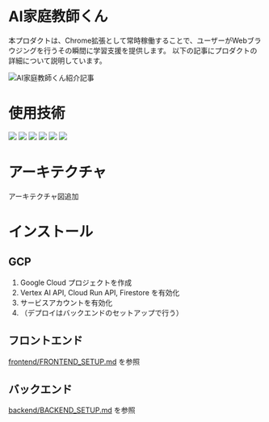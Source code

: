# AI家庭教師くん

本プロダクトは、Chrome拡張として常時稼働することで、ユーザーがWebブラウジングを行うその瞬間に学習支援を提供します。
以下の記事にプロダクトの詳細について説明しています。
<!-- zennのリンク -->
![AI家庭教師くん紹介記事]()

# 使用技術

<!-- 要修正 -->
<!-- シールド一覧 -->
<p style="display: inline">
  <!-- フロントエンド -->
  <img src="https://img.shields.io/badge/-TypeScript-3178C6?style=for-the-badge&logo=TypeScript&logoColor=61DAFB">

  <!-- バックエンド -->
  <img src="https://img.shields.io/badge/-Python-F2C63C.svg?logo=python&style=for-the-badge">
  <img src="https://img.shields.io/badge/-FastAPI-005571.svg?style=for-the-badge&logo=fastapi">
  
  <!-- インフラ一覧 -->
  <img src="https://img.shields.io/badge/-Firestore-000000.svg?logo=firebase&style=for-the-badge&logoColor=red">
  <img src="https://img.shields.io/badge/-VertexAI-000000.svg?logo=VertexAI&style=for-the-badge">
  <img src="https://img.shields.io/badge/-GithubActions-F8F8FF.svg?logo=GithubActions&style=for-the-badge">
  
</p>

# アーキテクチャ
アーキテクチャ図追加

# インストール
## GCP

1. Google Cloud プロジェクトを作成
2. Vertex AI API, Cloud Run API, Firestore を有効化
3. サービスアカウントを有効化
4. （デプロイはバックエンドのセットアップで行う）


## フロントエンド

[frontend/FRONTEND_SETUP.md](https://github.com/motsupot/katekyoshi-kun/blob/main/frontend/FRONTEND_SETUP.md) を参照

## バックエンド

[backend/BACKEND_SETUP.md](https://github.com/motsupot/katekyoshi-kun/blob/main/backend/BACKEND_SETUP.md) を参照
